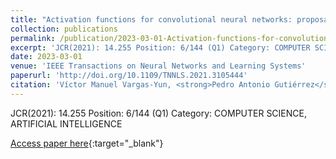```yaml
---
title: "Activation functions for convolutional neural networks: proposals and experimental study"
collection: publications
permalink: /publication/2023-03-01-Activation-functions-for-convolutional-neural-networks-proposals-and-experimental-study
excerpt: 'JCR(2021): 14.255 Position: 6/144 (Q1) Category: COMPUTER SCIENCE, ARTIFICIAL INTELLIGENCE'
date: 2023-03-01
venue: 'IEEE Transactions on Neural Networks and Learning Systems'
paperurl: 'http://doi.org/10.1109/TNNLS.2021.3105444'
citation: 'Víctor Manuel Vargas-Yun, <strong>Pedro Antonio Gutiérrez</strong>, Javier Barbero-Gómez, César Hervás-Martínez, &quot;Activation functions for convolutional neural networks: proposals and experimental study.&quot; IEEE Transactions on Neural Networks and Learning Systems, Vol. 34(3), 2023, pp.1478--1488.'
---
```

JCR(2021): 14.255 Position: 6/144 (Q1) Category: COMPUTER SCIENCE, ARTIFICIAL INTELLIGENCE

[Access paper here](http://doi.org/10.1109/TNNLS.2021.3105444){:target="_blank"}
